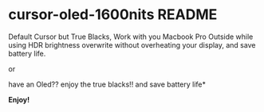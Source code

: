 # cursor-oled-1600nits README

Default Cursor but True Blacks, Work with you Macbook Pro Outside while using HDR brightness overwrite without overheating your display, and save battery life.

or

have an Oled??
enjoy the true blacks!!
and save battery life\*

**Enjoy!**
